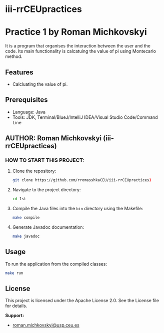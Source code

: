# iii-rrCEUpractices
# Practice 1 by Roman Michkovskyi




It is a program that organises the interaction between the user and the code. Its main functionality is calcatuing the value of pi using Montecarlo method.
## Features
- Calcluating the value of pi.

## Prerequisites
- Language: Java
- Tools: JDK, Terminal/BlueJ/IntelliJ IDEA/Visual Studio Code/Command Line


## AUTHOR: Roman Michkovskyi (iii-rrCEUpractices)

### HOW TO START THIS PROJECT:

1. Clone the repository:
    ```bash
    git clone https://github.com/rromasshkaCEU/iii-rrCEUpractices)
    ```

2. Navigate to the project directory:
    ```bash
    cd 1st
    ```

3. Compile the Java files into the `bin` directory using the Makefile:
    ```bash
    make compile
    ```

4. Generate Javadoc documentation:
    ```bash
    make javadoc
    ```

## Usage

To run the application from the compiled classes:

```bash
make run
```

## License
This project is licensed under the Apache License 2.0. See the License file for details.

**Support:**
- roman.michkovskyi@usp.ceu.es
